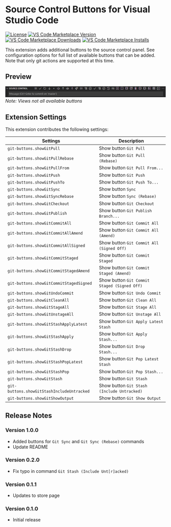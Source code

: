# Source Control Buttons for Visual Studio Code

[![License](https://img.shields.io/github/license/idma88/git-buttons-vscode?style=for-the-badge)](https://github.com/idma88/git-buttons-vscode/blob/main/LICENSE)
[![VS Code Marketplace Version](https://vsmarketplacebadge.apphb.com/version-short/idma88.git-buttons-vscode.svg?style=for-the-badge)](https://marketplace.visualstudio.com/items?itemName=idma88.git-buttons-vscode)
[![VS Code Marketplace Downloads](https://vsmarketplacebadge.apphb.com/downloads-short/idma88.git-buttons-vscode.svg?style=for-the-badge)](https://marketplace.visualstudio.com/items?itemName=idma88.git-buttons-vscode)
[![VS Code Marketplace Installs](https://vsmarketplacebadge.apphb.com/installs-short/idma88.git-buttons-vscode.svg?style=for-the-badge)](https://marketplace.visualstudio.com/items?itemName=idma88.git-buttons-vscode)

This extension adds additional buttons to the source control panel. See configuration options for full list of available buttons that can be added. Note that only git actions are supported at this time.

## Preview

![Preview](https://raw.githubusercontent.com/idma88/git-buttons-vscode/master/resources/preview.png)
*Note: Views not all available buttons*

## Extension Settings

This extension contributes the following settings:

Settings | Description
-|-
`git-buttons.showGitPull` | Show button `Git Pull`
`git-buttons.showGitPullRebase` | Show button `Git Pull (Rebase)`
`git-buttons.showGitPullFrom` | Show button `Git Pull From...`
`git-buttons.showGitPush` | Show button `Git Push`
`git-buttons.showGitPushTo` | Show button `Git Push To...`
`git-buttons.showGitSync` | Show button `Sync`
`git-buttons.showGitSyncRebase` | Show button `Sync (Rebase)`
`git-buttons.showGitCheckout` | Show button `Git Checkout`
`git-buttons.showGitPublish` | Show button `Git Publish Branch...`
`git-buttons.showGitCommitAll` | Show button `Git Commit All`
`git-buttons.showGitCommitAllAmend` | Show button `Git Commit All (Amend)`
`git-buttons.showGitCommitAllSigned` | Show button `Git Commit All (Signed Off)`
`git-buttons.showGitCommitStaged` | Show button `Git Commit Staged`
`git-buttons.showGitCommitStagedAmend` | Show button `Git Commit Staged (Amend)`
`git-buttons.showGitCommitStagedSigned` | Show button `Git Commit Staged (Signed Off)`
`git-buttons.showGitUndoCommit` | Show button `Git Undo Commit`
`git-buttons.showGitCleanAll` | Show button `Git Clean All`
`git-buttons.showGitStageAll` | Show button `Git Stage All`
`git-buttons.showGitUnstageAll` | Show button `Git Unstage All`
`git-buttons.showGitStashApplyLatest` | Show button `Git Apply Latest Stash`
`git-buttons.showGitStashApply` | Show button `Git Apply Stash...`
`git-buttons.showGitStashDrop` | Show button `Git Drop Stash...`
`git-buttons.showGitStashPopLatest` | Show button `Git Pop Latest Stash`
`git-buttons.showGitStashPop` | Show button `Git Pop Stash...`
`git-buttons.showGitStash` | Show button `Git Stash`
`git-buttons.showGitStashIncludeUntracked` | Show button `Git Stash (Include Untracked)`
`git-buttons.showGitShowOutput` | Show button `Git Show Output`

## Release Notes

### Version 1.0.0

- Added buttons for `Git Sync` and `Git Sync (Rebase)` commands
- Update README

### Version 0.2.0

- Fix typo in command `Git Stash (Include Unt[r]acked)`

### Version 0.1.1

- Updates to store page

### Version 0.1.0

- Initial release
